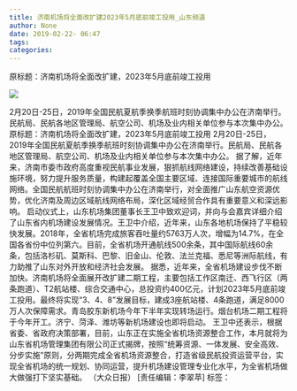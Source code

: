 ```yaml
---
title: 济南机场将全面改扩建2023年5月底前竣工投用_山东频道
author: None
date: 2019-02-22- 06:47
tags: 
categories: 
---
```

原标题：济南机场将全面改扩建，2023年5月底前竣工投用
<!-- more -->
                
<img align="center" border="0" src="http://p2.ifengimg.com/a/2016/0810/204c433878d5cf9size1_w16_h16.png" />
                
            
2月20日-25日，2019年全国民航夏航季换季航班时刻协调集中办公在济南举行。民航局、民航各地区管理局、航空公司、机场及业内相关单位参与本次集中办公。
原标题：济南机场将全面改扩建，2023年5月底前竣工投用
2月20日-25日，2019年全国民航夏航季换季航班时刻协调集中办公在济南举行。民航局、民航各地区管理局、航空公司、机场及业内相关单位参与本次集中办公。
据了解，近年来，济南市委市政府高度重视民航事业发展，狠抓航线网络建设，持续改善基础设施环境，努力提升服务质量，构建起覆盖全国主要区域、连接国际重要城市的航线网络。全国民航航班时刻协调集中办公在济南举行，对全面推广山东航空资源优势，优化济南及周边区域航线网络布局，深化区域经贸合作具有重要意义和深远影响。
启动仪式上，山东机场集团董事长王卫中致欢迎词，并向与会嘉宾详细介绍了山东省内机场建设发展情况。王卫中介绍，近年来，山东各地机场保持了平稳较快发展。2018年，全省机场完成旅客吞吐量约5763万人次，增幅为14.7%，在全国各省份中位列第六。目前，全省机场开通航线500余条，其中国际航线60余条，包括洛杉矶、莫斯科、巴黎、旧金山、伦敦、法兰克福、悉尼等洲际航线，有力助推了山东对外开放和经济社会发展。
据悉，近年来，全省机场建设步伐不断加快。济南机场将全面展开改扩建二期工程，主要包括工作区南迁、西飞行区（两条跑道）、T2航站楼、综合交通中心，总投资约400亿元，计划2023年5月底前竣工投用。最终将实现“3、4、8”发展目标，建成3座航站楼、4条跑道，满足8000万人次保障需求。青岛胶东新机场今年下半年实现转场运行。烟台机场二期工程将于今年开工。济宁、菏泽、潍坊等新机场建设也即将启动。
王卫中还表示，根据省委、省政府决策部署，目前，山东正在实施全省机场资源整合工作，本月就将为山东省机场管理集团有限公司正式揭牌，按照“统筹资源、一体发展、安全高效、分步实施”原则，分两期完成全省机场资源整合，打造省级民航投资运营平台，实现全省机场的统一规划、协同运营，提升机场建设管理专业化水平，为全省机场做大做强打下坚实基础。
（大众日报）
[责任编辑：李翠苹]
标签：
 
             
